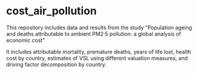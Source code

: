 # cost_air_pollution
This repository includes data and results from the study "Population ageing and deaths attributable to ambient PM2·5 pollution: a global analysis of economic cost"

It includes attributable mortality, premature deaths, years of life lost, health cost by country, estimates of VSL using different valuation measures, and driving factor decomposition by country. 


